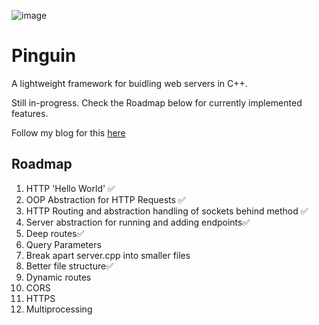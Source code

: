![image](https://github.com/user-attachments/assets/a377bae9-afca-4ca7-9ca5-18fe7d47becc)

# Pinguin
A lightweight framework for buidling web servers in C++.

Still in-progress. Check the Roadmap below for currently implemented features.

Follow my blog for this [here](https://medium.com/@ruben.alias715)


## Roadmap
1. HTTP 'Hello World'  ✅
2. OOP Abstraction for HTTP Requests ✅
3. HTTP Routing and abstraction handling of sockets behind method ✅
4. Server abstraction for running and adding endpoints✅
5. Deep routes✅
6. Query Parameters
7. Break apart server.cpp into smaller files
8. Better file structure✅
9. Dynamic routes
10. CORS
11. HTTPS
12. Multiprocessing
